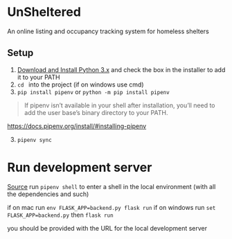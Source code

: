 # UnSheltered
 An online listing and occupancy tracking system for homeless shelters




## Setup
1. [Download and Install Python 3.x](https://www.python.org/downloads/) and check the box in the installer to add it to your PATH
2. `cd ` into the project (if on windows use cmd)
3. `pip install pipenv` or `python -m pip install pipenv`
> If pipenv isn’t available in your shell after installation, you’ll need to add the user base’s binary directory to your PATH.

https://docs.pipenv.org/install/#installing-pipenv

3. `pipenv sync`


# Run development server
[Source](https://github.com/pallets/flask)
run `pipenv shell` to enter a shell in the local environment (with all the dependencies and such)

if on mac run `env FLASK_APP=backend.py flask run` 
if on windows run `set FLASK_APP=backend.py` then `flask run` 

you should be provided with the URL for the local development server